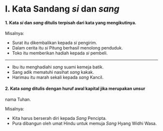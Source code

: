 # I. Kata Sandang _si_ dan _sang_

#### 1\. Kata _si_ dan _sang_ ditulis terpisah dari kata yang mengikutinya.

Misalnya:

  * Surat itu dikembalikan kepada _si_ pengirim.
  * Dalam cerita itu _si_ Pitung berhasil menolong penduduk.
  * Toko itu memberikan hadiah kepada _si_ pembeli.

* * *

  * Ibu itu menghadiahi _sang_ suami kemeja batik.
  * Sang adik mematuhi nasihat _sang_ kakak.
  * Harimau itu marah sekali kepada _sang_ Kancil.

#### 2\. Kata _sang_ ditulis dengan huruf awal kapital jika merupakan unsur
nama Tuhan.

Misalnya:

  * Kita harus berserah diri kepada _Sang_ Pencipta.
  * Pura dibangun oleh umat Hindu untuk memuja _Sang_ Hyang Widhi Wasa.